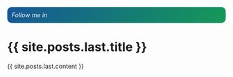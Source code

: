 <link rel="stylesheet" href="https://cdnjs.cloudflare.com/ajax/libs/font-awesome/6.5.1/css/all.min.css">

<div style="
    background-image: linear-gradient(120deg, #155799, #159957);
    border-radius: 10px;
    padding: 10px;
    ">
    <h6 style="display: inline;color: snow;">Follow me in </h6>
    <ul style="display: inline;">
        <li style="display: inline;">
            <a href="http://linkedin.com/in/codewithmohsen">
                <i class="fa-brands fa-linkedin" style="
    color: snow;
"></i>
            </a>
        </li>
        <li style="display: inline;">
            <a href="https://github.com/codewithmohsen">
                <i class="fa-brands fa-square-github" style="
    color: snow;
"></i>
            </a>
        </li>
    </ul>
</div>


<h1>{{ site.posts.last.title }}</h1>
{{ site.posts.last.content }}

